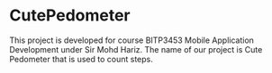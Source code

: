 # CutePedometer
This project is developed for course BITP3453 Mobile Application Development under Sir Mohd Hariz. 
The name of our project is Cute Pedometer that is used to count steps.
